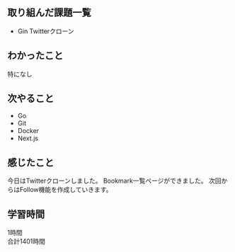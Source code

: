 ## 取り組んだ課題一覧
- Gin Twitterクローン

## わかったこと
特になし

## 次やること
- Go
- Git
- Docker
- Next.js

## 感じたこと
今日はTwitterクローンしました。
Bookmark一覧ページができました。
次回からはFollow機能を作成していきます。

## 学習時間
1時間<br />
合計1401時間
